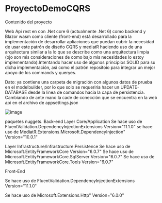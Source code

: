 # ProyectoDemoCQRS

Contenido del proyecto

Web Api rest en con .Net core 6 (actualmente .Net 6) como backend y Blazor wasm como cliente (front-end)
está desarrollado para la implementación de desarrollar apliaciones que puedan cubrir la necesidad de usar este patrón de diseño CQRS y mediatR
haciendo uso de una arquitectura similar a la lo que se describe como una arquitectura limpia (ojo son mis consideraciones de como bajo mis necesidades lo estoy implementando).Intentando hacer uso de algunos principios SOLID para su dicha implementación, así como el patrón repositoio para integrar un mejor apoyo de los commands y queryes.

Dato: ya contiene una carpeta de migración con algunos datos de prueba en el modelbuilder, por lo que solo se requeriria hacer un UPDATE-DATABASE desde la linea de comandos hacia la capa de persistencia. Cambiando de ante mano la cade de conección que se encuentra en la web api en el archivo de appsettings.json

![image](https://user-images.githubusercontent.com/49702705/182452269-b2aa2924-5b72-4ac9-9edc-59c97fe913ef.png)

paquetes nuggets.
Back-end
Layer Core/Application
Se hace uso de FluentValidation.DependencyInjectionExtensions Version="11.1.0" 
se hace uso de MediatR.Extensions.Microsoft.DependencyInjection" Version="10.0.1"

Layer Infrastructure/Infrastructure.Persistence 
Se hace uso de Microsoft.EntityFrameworkCore Version="6.0.7"
Se hace uso de Microsoft.EntityFrameworkCore.SqlServer Version="6.0.7" 
Se hace uso de Microsoft.EntityFrameworkCore.Tools Version="6.0.7"


Front-End

Se hace uso de FluentValidation.DependencyInjectionExtensions Version="11.1.0" 

 Se hace uso de Microsoft.Extensions.Http" Version="6.0.0" 

